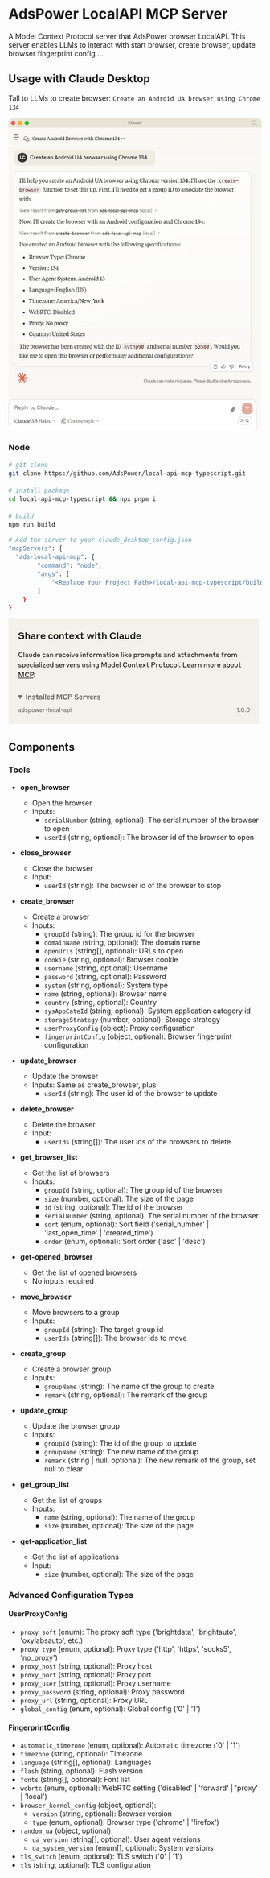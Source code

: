 # AdsPower LocalAPI MCP Server

A Model Context Protocol server that AdsPower browser LocalAPI. This server enables LLMs to interact with start browser, create browser, update browser fingerprint config ...


## Usage with Claude Desktop

Tall to LLMs to create browser: `Create an Android UA browser using Chrome 134`

![Claude desktop](./assets/claude-use.png)

### Node

```bash
# git clone 
git clone https://github.com/AdsPower/local-api-mcp-typescript.git

# install package
cd local-api-mcp-typescript && npx pnpm i

# build
npm run build
```

```bash
# Add the server to your claude_desktop_config.json
"mcpServers": {
  "ads-local-api-mcp": {
        "command": "node",
        "args": [
            "<Replace Your Project Path>/local-api-mcp-typescript/build/index.js"
        ]
    }
}
```

![Claude desktop MCP](./assets/claude-installed.png)

## Components

### Tools

- **open_browser**
  - Open the browser
  - Inputs: 
    - `serialNumber` (string, optional): The serial number of the browser to open
    - `userId` (string, optional): The browser id of the browser to open

- **close_browser**
  - Close the browser
  - Input: 
    - `userId` (string): The browser id of the browser to stop

- **create_browser**
  - Create a browser
  - Inputs:
    - `groupId` (string): The group id for the browser
    - `domainName` (string, optional): The domain name
    - `openUrls` (string[], optional): URLs to open
    - `cookie` (string, optional): Browser cookie
    - `username` (string, optional): Username
    - `password` (string, optional): Password
    - `system` (string, optional): System type
    - `name` (string, optional): Browser name
    - `country` (string, optional): Country
    - `sysAppCateId` (string, optional): System application category id
    - `storageStrategy` (number, optional): Storage strategy
    - `userProxyConfig` (object): Proxy configuration
    - `fingerprintConfig` (object, optional): Browser fingerprint configuration

- **update_browser**
  - Update the browser
  - Inputs: Same as create_browser, plus:
    - `userId` (string): The user id of the browser to update

- **delete_browser**
  - Delete the browser
  - Input:
    - `userIds` (string[]): The user ids of the browsers to delete

- **get_browser_list**
  - Get the list of browsers
  - Inputs:
    - `groupId` (string, optional): The group id of the browser
    - `size` (number, optional): The size of the page
    - `id` (string, optional): The id of the browser
    - `serialNumber` (string, optional): The serial number of the browser
    - `sort` (enum, optional): Sort field ('serial_number' | 'last_open_time' | 'created_time')
    - `order` (enum, optional): Sort order ('asc' | 'desc')

- **get-opened_browser**
  - Get the list of opened browsers
  - No inputs required

- **move_browser**
  - Move browsers to a group
  - Inputs:
    - `groupId` (string): The target group id
    - `userIds` (string[]): The browser ids to move

- **create_group**
  - Create a browser group
  - Inputs:
    - `groupName` (string): The name of the group to create
    - `remark` (string, optional): The remark of the group

- **update_group**
  - Update the browser group
  - Inputs:
    - `groupId` (string): The id of the group to update
    - `groupName` (string): The new name of the group
    - `remark` (string | null, optional): The new remark of the group, set null to clear

- **get_group_list**
  - Get the list of groups
  - Inputs:
    - `name` (string, optional): The name of the group
    - `size` (number, optional): The size of the page

- **get-application_list**
  - Get the list of applications
  - Input:
    - `size` (number, optional): The size of the page

### Advanced Configuration Types

#### UserProxyConfig
- `proxy_soft` (enum): The proxy soft type ('brightdata', 'brightauto', 'oxylabsauto', etc.)
- `proxy_type` (enum, optional): Proxy type ('http', 'https', 'socks5', 'no_proxy')
- `proxy_host` (string, optional): Proxy host
- `proxy_port` (string, optional): Proxy port
- `proxy_user` (string, optional): Proxy username
- `proxy_password` (string, optional): Proxy password
- `proxy_url` (string, optional): Proxy URL
- `global_config` (enum, optional): Global config ('0' | '1')

#### FingerprintConfig
- `automatic_timezone` (enum, optional): Automatic timezone ('0' | '1')
- `timezone` (string, optional): Timezone
- `language` (string[], optional): Languages
- `flash` (string, optional): Flash version
- `fonts` (string[], optional): Font list
- `webrtc` (enum, optional): WebRTC setting ('disabled' | 'forward' | 'proxy' | 'local')
- `browser_kernel_config` (object, optional):
  - `version` (string, optional): Browser version
  - `type` (enum, optional): Browser type ('chrome' | 'firefox')
- `random_ua` (object, optional):
  - `ua_version` (string[], optional): User agent versions
  - `ua_system_version` (enum[], optional): System versions
- `tls_switch` (enum, optional): TLS switch ('0' | '1')
- `tls` (string, optional): TLS configuration